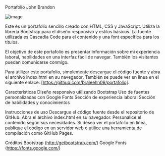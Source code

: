 Portafolio John Brandon 

![image](https://user-images.githubusercontent.com/123897455/215356814-fbbf3a22-c786-4474-bbd0-8df21dc08fc8.png)

Este es un portafolio sencillo creado con HTML, CSS y JavaScript. Utiliza la librería Bootstrap para el diseño responsivo y estilos básicos. La fuente utilizada es Cascadia Code para el contenido y una font específica para los títulos.

El objetivo de este portafolio es presentar información sobre mi experiencia laboral, habilidades en una interfaz fácil de navegar. También los visitantes puedan comunicarse conmigo.

Para utilizar este portafolio, simplemente descargue el código fuente y abra el archivo index.html en su navegador. También se puede ver en línea en el siguiente enlace: [https://github.com/braleehn09/portafolio].

Características
Diseño responsivo utilizando Bootstrap
Uso de fuentes personalizadas con Google Fonts
Sección de experiencia laboral
Sección de habilidades y conocimientos

Instrucciones de uso
Descargue el código fuente desde el repositorio de GitHub.
Abra el archivo index.html en su navegador.
Personalice el contenido según sus necesidades.
Si desea ver el portafolio en línea, publique el código en un servidor web o utilice una herramienta de compilación como GitHub Pages.

Créditos
Bootstrap (http://getbootstrap.com/)
Google Fonts (https://fonts.google.com/)
